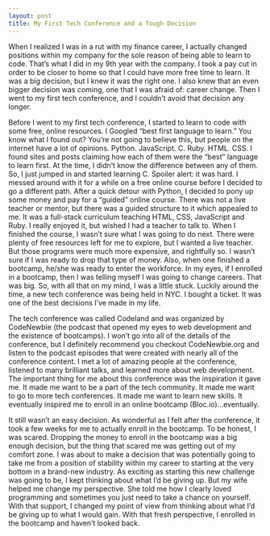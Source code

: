 ```yaml
---
layout: post
title: My First Tech Conference and a Tough Decision
---
```

When I realized I was in a rut with my finance career, I actually changed positions within my company for the sole reason of being able to learn to code.  That’s what I did in my 9th year with the company.  I took a pay cut in order to be closer to home so that I could have more free time to learn.  It was a big decision, but I knew it was the right one.  I also knew that an even bigger decision was coming, one that I was afraid of: career change.  Then I went to my first tech conference, and I couldn’t avoid that decision any longer.

Before I went to my first tech conference, I started to learn to code with some free, online resources. I Googled “best first language to learn.”  You know what I found out?  You’re not going to believe this, but people on the internet have a lot of opinions.  Python.  JavaScript.  C.  Ruby.  HTML.  CSS.  I found sites and posts claiming how each of them were the “best” language to learn first.  At the time, I didn’t know the difference between any of them.  So, I just jumped in and started learning C.  Spoiler alert: it was hard.  I messed around with it for a while on a free online course before I decided to go a different path.  After a quick detour with Python, I decided to pony up some money and pay for a “guided” online course.  There was not a live teacher or mentor, but there was a guided structure to it which appealed to me.  It was a full-stack curriculum teaching HTML, CSS, JavaScript and Ruby.  I really enjoyed it, but wished I had a teacher to talk to.  When I finished the course, I wasn’t sure what I was going to do next.  There were plenty of free resources left for me to explore, but I wanted a live teacher.  But those programs were much more expensive, and rightfully so.  I wasn’t sure if I was ready to drop that type of money.  Also, when one finished a bootcamp, he/she was ready to enter the workforce.  In my eyes, if I enrolled in a bootcamp, then I was telling myself I was going to change careers.  That was big.  So, with all that on my mind, I was a little stuck.  Luckily around the time, a new tech conference was being held in NYC.  I bought a ticket.  It was one of the best decisions I’ve made in my life.

The tech conference was called Codeland and was organized by CodeNewbie (the podcast that opened my eyes to web development and the existence of bootcamps).  I won’t go into all of the details of the conference, but I definitely recommend you checkout CodeNewbie.org and listen to the podcast episodes that were created with nearly all of the conference content.  I met a lot of amazing people at the conference, listened to many brilliant talks, and learned more about web development.  The important thing for me about this conference was the inspiration it gave me. It made me want to be a part of the tech community.  It made me want to go to more tech conferences.  It made me want to learn new skills.  It eventually inspired me to enroll in an online bootcamp (Bloc.io)…eventually.

It still wasn’t an easy decision.  As wonderful as I felt after the conference, it took a few weeks for me to actually enroll in the bootcamp.  To be honest, I was scared.  Dropping the money to enroll in the bootcamp was a big enough decision, but the thing that scared me was getting out of my comfort zone.  I was about to make a decision that was potentially going to take me from a position of stability within my career to starting at the very bottom in a brand-new industry.  As exciting as starting this new challenge was going to be, I kept thinking about what I’d be giving up.  But my wife helped me change my perspective.  She told me how I clearly loved programming and sometimes you just need to take a chance on yourself.  With that support, I changed my point of view from thinking about what I’d be giving up to what I would gain.  With that fresh perspective, I enrolled in the bootcamp and haven’t looked back.
